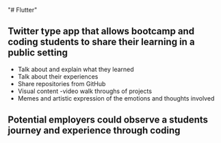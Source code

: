 "# Flutter" 
## Twitter type app that allows bootcamp and coding students to share their learning in a public setting
- Talk about and explain what they learned
- Talk about their experiences
- Share repositories from GitHub
- Visual content -video walk throughs of projects
- Memes and artistic expression of the emotions and thoughts involved
## Potential employers could observe a students journey and experience through coding
